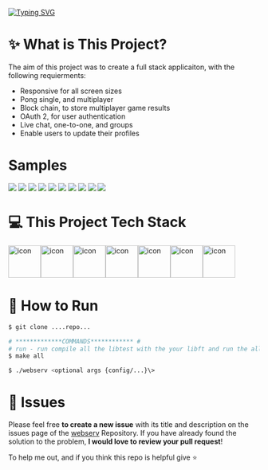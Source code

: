 [![Typing SVG](https://readme-typing-svg.demolab.com?font=Fira+Code&pause=1000&center=false&width=435&lines=Pong+%2F+Chat+Web+App)](https://git.io/typing-svg)

# :sparkles: What is This Project?
The aim of this project was to create a full stack applicaiton, with the following requierments:
<ul>
    <li>Responsive for all screen sizes</li>
    <li>Pong single, and multiplayer</li>
    <li>Block chain, to store multiplayer game results</li>
    <li>OAuth 2, for user authentication</li>
    <li>Live chat, one-to-one, and groups</li>
    <li>Enable users to update their profiles</li> 
</ul>

# Samples
<img src="./images/welcome.png"></img>
<img src="./images/profile.png"></img>
<img src="./images/firstfriend.png"></img>
<img src="./images/listusers.png"></img>
<img src="./images/chatnoroomselected.png"></img>
<img src="./images/chat1-1.png"></img>
<img src="./images/chatgroup.png"></img>
<img src="./images/groupchatupdate.png"></img>
<img src="./images/pongstart.png"></img>
<img src="./images/pongingame.png"></img>

# :computer: This Project Tech Stack
<div style="display: flex; align-items: flex-start;"><img src="https://techstack-generator.vercel.app/ts-icon.svg" alt="icon" width="65" height="65" /><img src="https://techstack-generator.vercel.app/django-icon.svg" alt="icon" width="65" height="65" /><img src="https://techstack-generator.vercel.app/restapi-icon.svg" alt="icon" width="65" height="65" /><img src="https://techstack-generator.vercel.app/docker-icon.svg" alt="icon" width="65" height="65" /><img src="https://techstack-generator.vercel.app/nginx-icon.svg" alt="icon" width="65" height="65" /><img src="https://techstack-generator.vercel.app/python-icon.svg" alt="icon" width="65" height="65" /><img src="https://techstack-generator.vercel.app/react-icon.svg" alt="icon" width="65" height="65" /></div>

# :construction_worker: How to Run
```bash
$ git clone ....repo...

# *************COMMANDS************ #
# run - run compile all the libtest with the your libft and run the all tests
$ make all

$ ./webserv <optional args {config/...}\>

```

# :bug: Issues

Please feel free **to create a new issue** with its title and description on the issues page of the [webserv](https://github.com/MehdiMirzaie2/42-webserv/issues) Repository. If you have already found the solution to the problem, **I would love to review your pull request**!


To help me out, and if you think this repo is helpful give ⭐️
